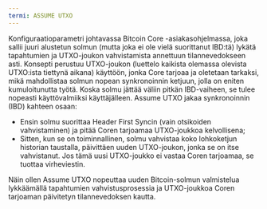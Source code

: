 ```yaml
---
termi: ASSUME UTXO
---
```


Konfiguraatioparametri johtavassa Bitcoin Core -asiakasohjelmassa, joka sallii juuri alustetun solmun (mutta joka ei ole vielä suorittanut IBD:tä) lykätä tapahtumien ja UTXO-joukon vahvistamista annettuun tilannevedokseen asti. Konsepti perustuu UTXO-joukon (luettelo kaikista olemassa olevista UTXO:ista tiettynä aikana) käyttöön, jonka Core tarjoaa ja oletetaan tarkaksi, mikä mahdollistaa solmun nopean synkronoinnin ketjuun, jolla on eniten kumuloitunutta työtä. Koska solmu jättää väliin pitkän IBD-vaiheen, se tulee nopeasti käyttövalmiiksi käyttäjälleen. Assume UTXO jakaa synkronoinnin (IBD) kahteen osaan:
* Ensin solmu suorittaa Header First Syncin (vain otsikoiden vahvistaminen) ja pitää Coren tarjoamaa UTXO-joukkoa kelvollisena;
* Sitten, kun se on toiminnallinen, solmu vahvistaa koko lohkoketjun historian taustalla, päivittäen uuden UTXO-joukon, jonka se on itse vahvistanut. Jos tämä uusi UTXO-joukko ei vastaa Coren tarjoamaa, se tuottaa virheviestin.

Näin ollen Assume UTXO nopeuttaa uuden Bitcoin-solmun valmistelua lykkäämällä tapahtumien vahvistusprosessia ja UTXO-joukkoa Coren tarjoaman päivitetyn tilannevedoksen kautta.
